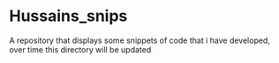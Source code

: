 # Hussains_snips

A repository that displays some snippets of code that i have developed, over time this directory will be updated

